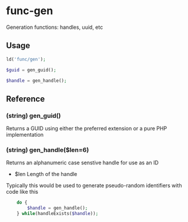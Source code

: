 func-gen
========

Generation functions: handles, uuid, etc

Usage
----

```php
ld('func/gen');

$guid = gen_guid();

$handle = gen_handle();
```

Reference
----

### (string) gen_guid()
Returns a GUID using either the preferred extension or a pure PHP implementation

### (string) gen_handle($len=6)
Returns an alphanumeric case senstive handle for use as an ID
  * $len	Length of the handle

Typically this would be used to generate pseudo-random identifiers with code like this
```php
	do {
		$handle = gen_handle();
	} while(handleExists($handle));
```

